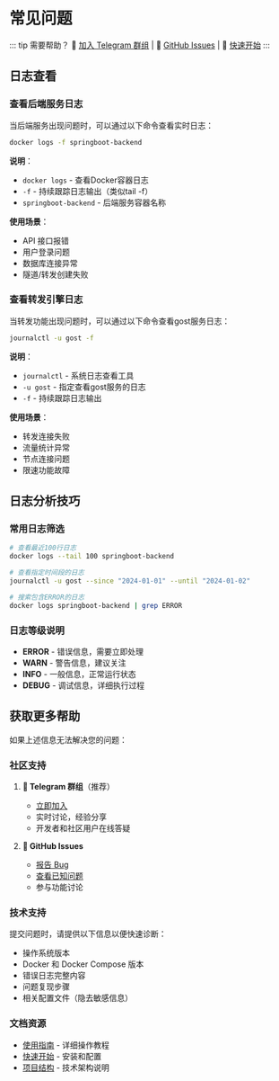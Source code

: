 # 常见问题

::: tip 需要帮助？
📱 [加入 Telegram 群组](https://t.me/+wdVDni1fdyI0YzE1) | 🐛 [GitHub Issues](https://github.com/bqlpfy/forward-panel/issues) | 🚀 [快速开始](/getting-started)
:::

## 日志查看

### 查看后端服务日志

当后端服务出现问题时，可以通过以下命令查看实时日志：

```bash
docker logs -f springboot-backend
```

**说明**：
- `docker logs` - 查看Docker容器日志
- `-f` - 持续跟踪日志输出（类似tail -f）
- `springboot-backend` - 后端服务容器名称

**使用场景**：
- API 接口报错
- 用户登录问题
- 数据库连接异常
- 隧道/转发创建失败

### 查看转发引擎日志

当转发功能出现问题时，可以通过以下命令查看gost服务日志：

```bash
journalctl -u gost -f
```

**说明**：
- `journalctl` - 系统日志查看工具
- `-u gost` - 指定查看gost服务的日志
- `-f` - 持续跟踪日志输出

**使用场景**：
- 转发连接失败
- 流量统计异常
- 节点连接问题
- 限速功能故障

## 日志分析技巧

### 常用日志筛选

```bash
# 查看最近100行日志
docker logs --tail 100 springboot-backend

# 查看指定时间段的日志
journalctl -u gost --since "2024-01-01" --until "2024-01-02"

# 搜索包含ERROR的日志
docker logs springboot-backend | grep ERROR
```

### 日志等级说明

- **ERROR** - 错误信息，需要立即处理
- **WARN** - 警告信息，建议关注
- **INFO** - 一般信息，正常运行状态
- **DEBUG** - 调试信息，详细执行过程

## 获取更多帮助

如果上述信息无法解决您的问题：

### 社区支持

1. **💬 Telegram 群组**（推荐）
   - [立即加入](https://t.me/+wdVDni1fdyI0YzE1)
   - 实时讨论，经验分享
   - 开发者和社区用户在线答疑

2. **🐛 GitHub Issues**
   - [报告 Bug](https://github.com/bqlpfy/forward-panel/issues/new)
   - [查看已知问题](https://github.com/bqlpfy/forward-panel/issues)
   - 参与功能讨论

### 技术支持

提交问题时，请提供以下信息以便快速诊断：

- 操作系统版本
- Docker 和 Docker Compose 版本
- 错误日志完整内容
- 问题复现步骤
- 相关配置文件（隐去敏感信息）

### 文档资源

- [使用指南](/guide) - 详细操作教程
- [快速开始](/getting-started) - 安装和配置
- [项目结构](/project-structure) - 技术架构说明 